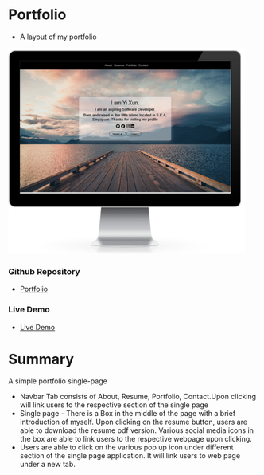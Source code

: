 # Portfolio

* A layout of my portfolio

![Web_view](images/mockView.png)

### Github Repository
- [Portfolio](https://github.com/xunne899/portfolio) 

### Live Demo
-  [Live Demo](https://tech-talent-22.herokuapp.com/)

# Summary
A simple portfolio single-page

* Navbar Tab consists of About, Resume, Portfolio, Contact.Upon clicking will link users to the respective section of the single page
* Single page - There is a Box in the middle of the page with a brief introduction of myself. Upon clicking on the resume button, users are able to download the resume pdf version. Various social media icons in the box are able to link users to the respective webpage upon clicking.
* Users are able to click on the various pop up icon under different section of the single page application. It will link users to web page under a new tab.